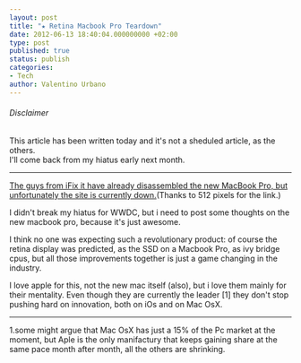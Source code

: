 ```yaml
---
layout: post
title: "★ Retina Macbook Pro Teardown"
date: 2012-06-13 18:40:04.000000000 +02:00
type: post
published: true
status: publish
categories:
- Tech
author: Valentino Urbano 
---
```


###### Disclaimer

This article has been written today and it's not a sheduled article, as the others.  
I'll come back from my hiatus early next month.

---

[The guys from iFix it have already disassembled the new MacBook Pro, but unfortunately the site is currently down.][0](Thanks to 512 pixels for the link.)

I didn't break my hiatus for WWDC, but i need to post some thoughts on the new macbook pro, because it's just awesome.

I think no one was expecting such a revolutionary product: of course the retina display was predicted, as the SSD on a Macbook Pro, as ivy bridge cpus, but all those improvements together is just a game changing in the industry.

I love apple for this, not the new mac itself (also), but i love them mainly for their mentality. Even though they are currently the leader \[1\] they don't stop pushing hard on innovation, both on iOs and on Mac OsX.

---

1.some might argue that Mac OsX has just a 15% of the Pc market at the moment, but Aple is the only manifactury that keeps gaining share at the same pace month after month, all the others are shrinking.


[0]: http://www.ifixit.com/Teardown/MacBook-Pro-with-Retina-Display-Teardown/9462/1